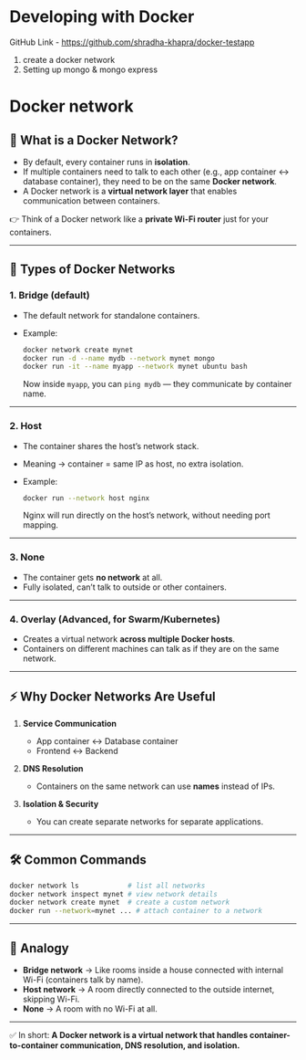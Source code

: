 # Developing with Docker
GitHub Link - https://github.com/shradha-khapra/docker-testapp
1. create a docker network
2. Setting up mongo & mongo express

# Docker network

## 🐳 What is a Docker Network?

* By default, every container runs in **isolation**.
* If multiple containers need to talk to each other (e.g., app container ↔ database container), they need to be on the same **Docker network**.
* A Docker network is a **virtual network layer** that enables communication between containers.

👉 Think of a Docker network like a **private Wi-Fi router** just for your containers.

---

## 📌 Types of Docker Networks

### 1. **Bridge (default)**

* The default network for standalone containers.
* Example:

  ```bash
  docker network create mynet
  docker run -d --name mydb --network mynet mongo
  docker run -it --name myapp --network mynet ubuntu bash
  ```

  Now inside `myapp`, you can `ping mydb` — they communicate by container name.

---

### 2. **Host**

* The container shares the host’s network stack.
* Meaning → container = same IP as host, no extra isolation.
* Example:

  ```bash
  docker run --network host nginx
  ```

  Nginx will run directly on the host’s network, without needing port mapping.

---

### 3. **None**

* The container gets **no network** at all.
* Fully isolated, can’t talk to outside or other containers.

---

### 4. **Overlay** (Advanced, for Swarm/Kubernetes)

* Creates a virtual network **across multiple Docker hosts**.
* Containers on different machines can talk as if they are on the same network.

---

## ⚡ Why Docker Networks Are Useful

1. **Service Communication**

   * App container ↔ Database container
   * Frontend ↔ Backend

2. **DNS Resolution**

   * Containers on the same network can use **names** instead of IPs.

3. **Isolation & Security**

   * You can create separate networks for separate applications.

---

## 🛠 Common Commands

```bash
docker network ls            # list all networks
docker network inspect mynet # view network details
docker network create mynet  # create a custom network
docker run --network=mynet ... # attach container to a network
```

---

## 🧠 Analogy

* **Bridge network** → Like rooms inside a house connected with internal Wi-Fi (containers talk by name).
* **Host network** → A room directly connected to the outside internet, skipping Wi-Fi.
* **None** → A room with no Wi-Fi at all.

---

✅ In short:
**A Docker network is a virtual network that handles container-to-container communication, DNS resolution, and isolation.**

